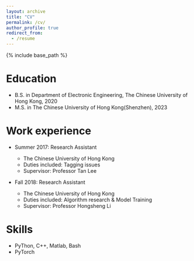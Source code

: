 ```yaml
---
layout: archive
title: "CV"
permalink: /cv/
author_profile: true
redirect_from:
  - /resume
---
```


{% include base_path %}

Education
======
* B.S. in Department of Electronic Engineering, The Chinese University of Hong Kong, 2020
* M.S. in The Chinese University of Hong Kong(Shenzhen), 2023
<!-- * Ph.D in Version Control Theory, GitHub University, 2018 (expected) -->

Work experience
======
* Summer 2017: Research Assistant
  * The Chinese University of Hong Kong
  * Duties included: Tagging issues
  * Supervisor: Professor Tan Lee

* Fall 2018: Research Assistant
  * The Chinese University of Hong Kong
  * Duties included: Algorithm research & Model Training
  * Supervisor: Professor Hongsheng Li
  
Skills
======
* PyThon, C++, Matlab, Bash
* PyTorch
  <!-- * Sub-skill 2.1
  * Sub-skill 2.2
  * Sub-skill 2.3
* Skill 3 -->

Publications
======
  <ul>{% for post in site.publications %}
    {% include archive-single-cv.html %}
  {% endfor %}</ul>
  
Talks
======
  <ul>{% for post in site.talks %}
    {% include archive-single-talk-cv.html %}
  {% endfor %}</ul>
  
Teaching
======
  <ul>{% for post in site.teaching %}
    {% include archive-single-cv.html %}
  {% endfor %}</ul>
  
Service and leadership
======
* Currently signed in to 43 different slack teams
